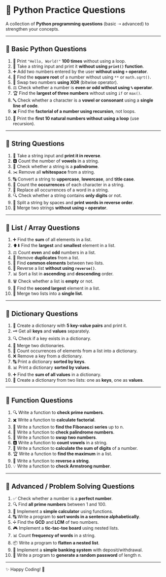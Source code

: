 # 🐍 Python Practice Questions

A collection of **Python programming questions** (basic ➝ advanced) to strengthen your concepts.

---

## 🔹 Basic Python Questions
1. 👋 Print `"Hello, World!"` **100 times** without using a loop.
2. 📝 Take a string input and print it **without using `print()` function**.
3. ➕ Add two numbers entered by the user **without using `+` operator**.
4. 🔢 Find the **square root** of a number without using `**` or `math.sqrt()`.
5. 🔄 Swap two numbers **using XOR** (bitwise operator).
6. ⚖️ Check whether a number is **even or odd without using `%` operator**.
7. 🏆 Find the **largest of three numbers** without using `if` or `max()`.
8. 🔤 Check whether a character is a **vowel or consonant** using a **single line of code**.
9. ✖️ Find the **factorial of a number using recursion**, not loops.
10. 🔁 Print the **first 10 natural numbers without using a loop** (use recursion).
---

## 🔹 String Questions
1. 🔄 Take a string input and **print it in reverse**.
2. 🅰️ Count the number of **vowels** in a string.
3. 🔁 Check whether a string is a **palindrome**.
4. ✂️ Remove all **whitespace** from a string.
5. 🔠 Convert a string to **uppercase**, **lowercase**, and **title case**.
6. 🔢 Count the **occurrences** of each character in a string.
7. 📝 Replace all occurrences of a word in a string.
8. 🔍 Check whether a string contains **only digits** or not.
9. 📖 Split a string by spaces and **print words in reverse order**.
10. 🔗 Merge two strings **without using `+` operator**.

---

## 🔹 List / Array Questions
1. ➕ Find the **sum** of all elements in a list.
2. ⬆️⬇️ Find the **largest** and **smallest** element in a list.
3. ⚖️ Count **even** and **odd** numbers in a list.
4. 🚮 Remove **duplicates** from a list.
5. 🔗 Find **common elements** between two lists.
6. 🔄 Reverse a list **without using `reverse()`**.
7. 📊 Sort a list in **ascending** and **descending** order.
8. 🗑️ Check whether a list is **empty** or not.
9. 🥈 Find the **second largest** element in a list.
10. 🔗 Merge two lists into a **single list**.

---

## 🔹 Dictionary Questions
1. 📒 Create a dictionary with **5 key-value pairs** and print it.
2. 🗝️ Get all **keys** and **values** separately.
3. 🔍 Check if a key exists in a dictionary.
4. 🔗 Merge two dictionaries.
5. 🔢 Count occurrences of elements from a list into a dictionary.
6. ❌ Remove a key from a dictionary.
7. 🔠 Print a dictionary **sorted by keys**.
8. 📊 Print a dictionary **sorted by values**.
9. ➕ Find the **sum of all values** in a dictionary.
10. 🧩 Create a dictionary from two lists: one as **keys**, one as **values**.

---

## 🔹 Function Questions
1. 🔍 Write a function to **check prime numbers**.
2. ✖️ Write a function to **calculate factorial**.
3. 🔢 Write a function to **find the Fibonacci series** up to n.
4. 🔁 Write a function to **check palindrome numbers**.
5. 🔄 Write a function to **swap two numbers**.
6. 🅰️ Write a function to **count vowels** in a string.
7. 🔢 Write a function to **calculate the sum of digits** of a number.
8. 🏆 Write a function to **find the maximum** in a list.
9. 🔄 Write a function to **reverse a string**.
10. 💡 Write a function to **check Armstrong number**.

---

## 🔹 Advanced / Problem Solving Questions
1. ✅ Check whether a number is a **perfect number**.
2. 🔍 Find **all prime numbers** between 1 and 100.
3. 🧮 Implement a **simple calculator** using functions.
4. 🔠 Write a program to **sort words in a sentence alphabetically**.
5. ➗ Find the **GCD** and **LCM** of two numbers.
6. 🎮 Implement a **tic-tac-toe board** using nested lists.
7. 📊 Count **frequency of words** in a string.
8. 📦 Write a program to **flatten a nested list**.
9. 🏦 Implement a **simple banking system** with deposit/withdrawal.
10. 🔑 Write a program to **generate a random password** of length n.

---

✨ Happy Coding! 🚀
